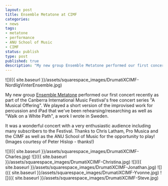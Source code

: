 ```yaml
---
layout: post
title: Ensemble Metatone at CIMF
categories:
- news
tags:
- metatone
- performance
- ANU School of Music
- CIMF
status: publish
type: post
published: true
description: "My new group Ensemble Metatone performed our first concert recently as part of the Canberra International Music Festival's free concert series "A Musical"
---
```


![]({{ site.baseurl }}/assets/squarespace_images/DrumatiXCIMF-NordligVinterEnsemble.jpg)

My new group [Ensemble Metatone](/metatone) performed our first concert recently as part of the Canberra International Music Festival's free concert series "A Musical Offering". We played a short version of the improvised work for percussion and iPad that we've been rehearsing/researching as well as "Walk on a White Path", a work I wrote in Sweden.

It was a wonderful concert with a very enthusiastic audience including many subscribers to the Festival. Thanks to Chris Latham, Pro Musica and the CIMF as well as the ANU School of Music for the opportunity to play! (Images courtesy of Peter Hislop - thanks!)

![]({{ site.baseurl }}/assets/squarespace_images/DrumatiXCIMF-Charles.jpg)
![]({{ site.baseurl }}/assets/squarespace_images/DrumatiXCIMF-Christina.jpg)
![]({{ site.baseurl }}/assets/squarespace_images/DrumatiXCIMF-Jonathan.jpg)
![]({{ site.baseurl }}/assets/squarespace_images/DrumatiXCIMF-Yvonne.jpg)
![]({{ site.baseurl }}/assets/squarespace_images/DrumatiXCIMF-Steve.jpg)
